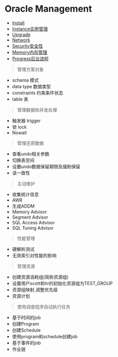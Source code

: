 # Oracle Management

- [Install](Install/Install.md)
- [Instance实例管理](Instance/Instance.md)
- [Upgrade](Upgrade.md)
- [Network](Network.md)
- [Security安全性](Security.md)
- [Memory内存管理](../Architecture/Memory/Memory.md)
- [Progress后台进程](../Architecture/Progress/Progress.md)


> 管理方案对象

- schema 模式
- data type 数据类型
- constraints 约束条件状态
- table 表

> 管理数据和并发处理

- 触发器 trigger
- 锁 lock
- Nowait

> 管理还原数据

- 查看undo相关参数
- 切换表空间
- 设置undo数据保留期限及强制保留
- 读一致性

> 主动维护

- 收集统计信息
- AWR
- ⽣成ADDM
- Memory Advisor
- Segment Advisor
- SQL Access Advisor
- SQL Tuning Advisor

> 性能管理

- 硬解析测试
- ⽆效索引对性能的影响

> 管理资源

- 创建资源消耗组(简称资源组)
- 设置用户scott和hr的初始化资源组为TEST_GROUP
- 资源组映射,调整优先级
- 资源计划

> 使用调度程序自动执行任务

- 基于时间的job
- 创建Program
- 创建Schedule
- 使用program和schedule创建job
- 基于事件的job
- 作业链
